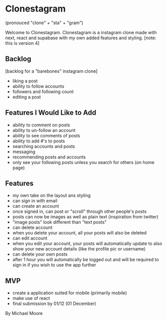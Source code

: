 # Clonestagram
(pronouced "clone" + "sta" + "gram")

Welcome to Clonestagram. Clonestagram is a instagram clone made with next, react and supabase with my own added features and styling. 
[note: this is version 4]


## Backlog

[backlog for a "barebones" instagram clone]

- liking a post
- ability to follow accounts
- followers and following count
- editing a post

## Features I Would Like to Add

- ability to comment on posts
- ability to un-follow an account
- ability to see comments of posts
- ability to add #'s to posts
- searching accounts and posts
- messaging
- recommending posts and accounts
- only see your following posts unless you search for others (on home page)

## Features

- my own take on the layout ans styling
- can sign in with email
- can create an account
- once signed in, can post or "scroll" through other people's posts
- posts can now be images as well as plain text (inspiration from twitter)
- "image posts" look different than "text posts"
- can delete account
- when you delete your account, all your posts will also be deleted
- can edit account
- when you edit your account, your posts will automatically update to also show your new account details (like the profile pic or username)
- can delete your own posts
- after 1 hour you will automatically be logged out and will be required to sign in if you wish to use the app further

## MVP

- create a application suited for mobile (primarily mobile)
- make use of react
- final submission by 01/12 (01 December)

By Michael Moore

